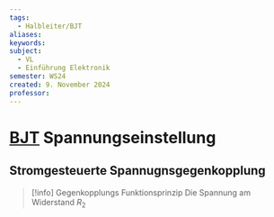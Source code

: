 ```yaml
---
tags:
  - Halbleiter/BJT
aliases: 
keywords: 
subject:
  - VL
  - Einführung Elektronik
semester: WS24
created: 9. November 2024
professor:
---
```

 

# [BJT](Bipolartransistor.md) Spannungseinstellung

## Stromgesteuerte Spannugnsgegenkopplung

> [!info] Gegenkopplungs Funktionsprinzip
> Die Spannung am Widerstand $R_{2}$ 